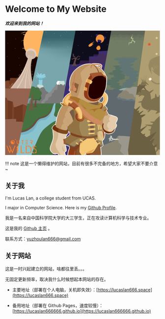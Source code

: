 # Welcome to My Website

***欢迎来到我的网站！***

![ow](assets/ow.jpg)

!!! note
    这是一个懒得维护的网站，目前有很多不完备的地方，希望大家不要介意~

## 关于我

I'm Lucas Lan, a college student from UCAS.

I major in Computer Science. Here is my [Github Profile](https://github.com/LucasLan666666).

我是一名来自中国科学院大学的大三学生，正在攻读计算机科学与技术专业。

这是我的 [Github 主页](https://github.com/LucasLan666666) 。

联系方式：[yuzhoulan666@gmail.com](mailto:yuzhoulan666@gmail.com)

## 关于网站

这是一时兴起建立的网站，啥都往里丢。。。

无固定更新频率，取决我什么时候想起本网站的存在。

- 主要地址（部署在个人电脑，关机即失效）：[https://lucaslan666.space](https://lucaslan666.space)

- 备用地址（部署在 Github Pages，速度较慢）：[https://lucaslan666666.github.io](https://lucaslan666666.github.io)
